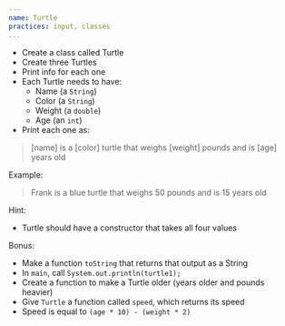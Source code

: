 ```yaml
---
name: Turtle
practices: input, classes
...
```


- Create a class called Turtle
- Create three Turtles
- Print info for each one
- Each Turtle needs to have:
    - Name (a `String`)
    - Color (a `String`)
    - Weight (a `double`)
    - Age (an `int`)
- Print each one as:

> [name] is a [color] turtle that weighs [weight] pounds and is [age] years old

Example:

> Frank is a blue turtle that weighs 50 pounds and is 15 years old

Hint:

- Turtle should have a constructor that takes all four values

Bonus:

- Make a function `toString` that returns that output as a String
- In `main`, call `System.out.println(turtle1);`
- Create a function to make a Turtle older (years older and pounds heavier)
- Give `Turtle` a function called `speed`, which returns its speed
- Speed is equal to `(age * 10) - (weight * 2)`
